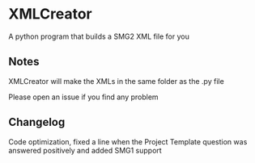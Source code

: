 # XMLCreator
A python program that builds a SMG2 XML file for you

## Notes
XMLCreator will make the XMLs in the same folder as the .py file

Please open an issue if you find any problem

## Changelog
Code optimization, fixed a line when the Project Template question was answered positively and added SMG1 support
